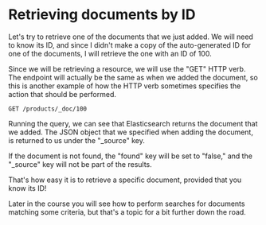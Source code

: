 # Retrieving documents by ID

Let's try to retrieve one of the documents that we just added. We will need to know its ID, and since I didn't make a copy of the auto-generated ID for one of the documents, I will retrieve the one with an ID of 100.

Since we will be retrieving a resource, we will use the "GET" HTTP verb. The endpoint will actually be the same as when we added the document, so this is another example of how the HTTP verb sometimes specifies the action that should be performed.

```
GET /products/_doc/100
```
Running the query, we can see that Elasticsearch returns the document that we added. The JSON object that we specified when adding the document, is returned to us under the "_source" key.

If the document is not found, the "found" key will be set to "false," and the "_source" key will not be part of the results.

That's how easy it is to retrieve a specific document, provided that you know its ID!

Later in the course you will see how to perform searches for documents matching some criteria, but that's a topic for a bit further down the road.